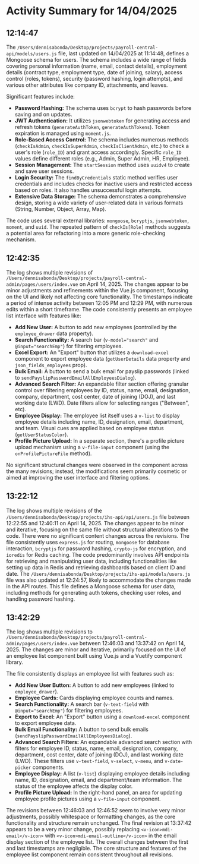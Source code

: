 # Activity Summary for 14/04/2025

## 12:14:47
The `/Users/dennisabonda/Desktop/projects/payroll-central-api/models/users.js` file, last updated on 14/04/2025 at 11:14:48, defines a Mongoose schema for users.  The schema includes a wide range of fields covering personal information (name, email, contact details), employment details (contract type, employment type, date of joining, salary),  access control (roles, tokens), security (password hashing, login attempts), and various other attributes like company ID, attachments, and  leaves.

Significant features include:

* **Password Hashing:**  The schema uses `bcrypt` to hash passwords before saving and on updates.
* **JWT Authentication:** It utilizes `jsonwebtoken` for generating access and refresh tokens (`generateAuthToken`, `generateAuthTokens`).  Token expiration is managed using `moment.js`.
* **Role-Based Access Control:** The schema includes numerous methods (`checkIsAdmin`, `checkIsSuperAdmin`, `checkIsClientAdmin`, etc.) to check a user's role (`role_ID`) and grant access accordingly.  Specific `role_ID` values define different roles (e.g., Admin, Super Admin, HR, Employee).
* **Session Management:** The `startSession` method uses `uuidv4` to create and save user sessions.
* **Login Security:**  The `findByCredentials` static method verifies user credentials and includes checks for inactive users and restricted access based on roles.  It also handles unsuccessful login attempts.
* **Extensive Data Storage:** The schema demonstrates a comprehensive design, storing a wide variety of user-related data in various formats (String, Number, Object, Array, Map).

The code uses several external libraries: `mongoose`, `bcryptjs`, `jsonwebtoken`, `moment`, and `uuid`.  The repeated pattern of `checkIs[Role]` methods suggests a potential area for refactoring into a more generic role-checking mechanism.


## 12:42:35
The log shows multiple revisions of `/Users/dennisabonda/Desktop/projects/payroll-central-admin/pages/users/index.vue` on April 14, 2025.  The changes appear to be minor adjustments and refinements within the Vue.js component, focusing on the UI and likely not affecting core functionality.  The timestamps indicate a period of intense activity between 12:05 PM and 12:29 PM, with numerous edits within a short timeframe.  The code consistently presents an employee list interface with features like:

* **Add New User:** A button to add new employees (controlled by the `employee_drawer` data property).
* **Search Functionality:** A search bar (`v-model="search"` and `@input="searchEmp"`) for filtering employees.
* **Excel Export:** An "Export" button that utilizes a `download-excel` component to export employee data (`getUserDetails` data property and `json_fields_employees` prop).
* **Bulk Email:** A button to send a bulk email for payslip passwords (linked to `sendPayslipPasswordEmailAllEmployeesDialog`).
* **Advanced Search Filter:**  An expandable filter section offering granular control over filtering employees by ID, status, name, email, designation, company, department, cost center, date of joining (DOJ), and last working date (LWD).  Date filters allow for selecting ranges ("Between", etc).
* **Employee Display:**  The employee list itself uses a `v-list` to display employee details including name, ID, designation, email, department, and team.  Visual cues are applied based on employee status (`getUserStatusColor`).
* **Profile Picture Upload:** In a separate section, there's a profile picture upload mechanism using a `v-file-input` component (using the `onProfilePictureFile` method).

No significant structural changes were observed in the component across the many revisions; instead, the modifications seem primarily cosmetic or aimed at improving the user interface and filtering options.


## 13:22:12
The log shows multiple revisions of the `/Users/dennisabonda/Desktop/projects/ihs-api/api/users.js` file between 12:22:55 and 12:40:11 on April 14, 2025.  The changes appear to be minor and iterative, focusing on the same file without structural alterations to the code. There were no significant content changes across the revisions.  The file consistently uses `express.js` for routing,  `mongoose` for database interaction, `bcryptjs` for password hashing, `crypto-js` for encryption, and `ioredis` for Redis caching.  The code predominantly involves API endpoints for retrieving and manipulating user data, including functionalities like setting up data in Redis and retrieving dashboards based on client ID and date. The `/Users/dennisabonda/Desktop/projects/ihs-api/models/users.js` file was also updated at 12:24:57, likely to accommodate the changes made in the API routes.  This file defines a Mongoose schema for user data, including methods for generating auth tokens, checking user roles, and handling password hashing.


## 13:42:29
The log shows multiple revisions to `/Users/dennisabonda/Desktop/projects/payroll-central-admin/pages/users/index.vue`  between 12:46:03 and 13:37:42 on April 14, 2025.  The changes are minor and iterative, primarily focused on the UI  of an employee list component built using Vue.js and a Vuetify component library.

The file consistently displays an employee list with features such as:

* **Add New User Button:** A button to add new employees (linked to `employee_drawer`).
* **Employee Cards:** Cards displaying employee counts and names.
* **Search Functionality:** A search bar (`v-text-field` with `@input="searchEmp"`) for filtering employees.
* **Export to Excel:** An "Export" button using a `download-excel` component to export employee data.
* **Bulk Email Functionality:** A button to send bulk emails (`sendPayslipPasswordEmailAllEmployeesDialog`).
* **Advanced Search Filters:**  An expandable advanced search section with filters for employee ID, status, name, email, designation, company, department, cost center, date of joining (DOJ), and last working date (LWD). These filters use `v-text-field`, `v-select`, `v-menu`, and `v-date-picker` components.
* **Employee Display:** A list (`v-list`) displaying employee details including name, ID, designation, email, and department/team information.  The status of the employee affects the display color.
* **Profile Picture Upload:**  In the right-hand panel, an area for updating employee profile pictures using a `v-file-input` component.

The revisions between 12:46:03 and 12:46:52 seem to involve very minor adjustments, possibly whitespace or formatting changes,  as the core functionality and structure remain unchanged. The final revision at 13:37:42 appears to be a very minor change, possibly replacing  `<v-icon>mdi-email</v-icon>` with `<v-icon>mdi-email-outline</v-icon>` in the email display section of the employee list.  The overall changes between the first and last timestamps are negligible. The core structure and features of the employee list component remain consistent throughout all revisions.
